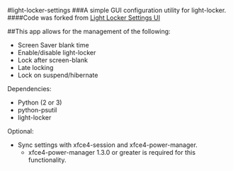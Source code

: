#light-locker-settings
###A simple GUI configuration utility for light-locker.
####Code was forked from [Light Locker Settings UI](https://launchpad.net/light-locker-settings)

##This app allows for the management of the following:
  - Screen Saver blank time
  - Enable/disable light-locker
  - Lock after screen-blank
  - Late locking
  - Lock on suspend/hibernate

Dependencies:
  - Python (2 or 3)
  - python-psutil
  - light-locker

Optional:
  - Sync settings with xfce4-session and xfce4-power-manager.
    - xfce4-power-manager 1.3.0 or greater is required for this functionality.

